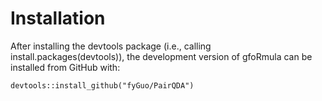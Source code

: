 # Installation

After installing the devtools package (i.e., calling install.packages(devtools)), the development version of gfoRmula can be installed from GitHub with:
```{r}
devtools::install_github("fyGuo/PairQDA")
```
